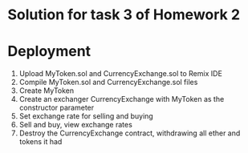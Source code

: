 # Solution for task 3 of Homework 2


# Deployment
1) Upload MyToken.sol and CurrencyExchange.sol to Remix IDE
2) Compile MyToken.sol and CurrencyExchange.sol files
3) Create MyToken
4) Create an exchanger CurrencyExchange with MyToken as the constructor parameter
5) Set exchange rate for selling and buying
6) Sell and buy, view exchange rates
7) Destroy the CurrencyExchange contract, withdrawing all ether and tokens it had
